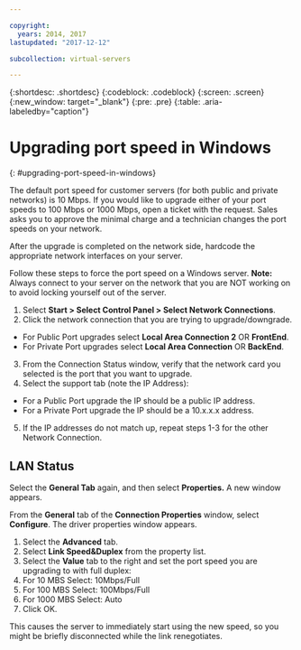 ```yaml
---

copyright:
  years: 2014, 2017
lastupdated: "2017-12-12"

subcollection: virtual-servers

---
```


{:shortdesc: .shortdesc}
{:codeblock: .codeblock}
{:screen: .screen}
{:new_window: target="_blank"}
{:pre: .pre}
{:table: .aria-labeledby="caption"}

# Upgrading port speed in Windows
{: #upgrading-port-speed-in-windows}

The default port speed for customer servers (for both public and private networks) is 10 Mbps. If you would like to upgrade either of your port speeds to 100 Mbps or 1000 Mbps, open a ticket with the request. Sales asks you to approve the minimal charge and a technician changes the port speeds on your network.

After the upgrade is completed on the network side, hardcode the appropriate network interfaces on your server.

Follow these steps to force the port speed on a Windows server. **Note:** Always connect to your server on the network that you are NOT working on to avoid locking yourself out of the server.

1. Select **Start > Select Control Panel > Select Network Connections**.
2. Click the network connection that you are trying to upgrade/downgrade.
  * For Public Port upgrades select **Local Area Connection 2** OR **FrontEnd**.
  * For Private Port upgrades select **Local Area Connection** OR **BackEnd**.
3. From the Connection Status window, verify that the network card you selected is the port that you want to upgrade.
4. Select the support tab (note the IP Address):
  * For a Public Port upgrade the IP should be a public IP address.
  * For a Private Port upgrade the IP should be a 10.x.x.x address.
5. If the IP addresses do not match up, repeat steps 1-3 for the other Network Connection.

## LAN Status

Select the **General Tab** again, and then select **Properties.** A new window appears.

From the **General** tab of the **Connection Properties** window, select **Configure**. The driver properties window appears.

1. Select the **Advanced** tab.
2. Select **Link Speed&Duplex** from the property list.
3. Select the **Value** tab to the right and set the port speed you are upgrading to with full duplex:
  1. For 10 MBS Select: 10Mbps/Full
  2. For 100 MBS Select: 100Mbps/Full
  3. For 1000 MBS Select: Auto
4. Click OK.  

This causes the server to immediately start using the new speed, so you might be briefly disconnected while the link renegotiates.
